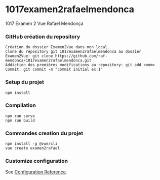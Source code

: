 # 1017examen2rafaelmendonca
1017 Examen 2 Vue Rafael Mendonça

### GitHub création du repository 
```
Création du dossier Examen2Vue dans mon local. 
Clone du repository git 1017examen2rafaelmendonca au dossier Examen2Vue: git clone https://github.com/raf-mendonca/1017examen2rafaelmendonca.git
Addiction des premières modifications au repository: git add <nom>
Commit: git commit -m "commit initial ex:1"
```

### Setup du projet
```
npm install
```
### Compilation
```
npm run serve
npm run build
```

### Commandes creation du projet
```
npm install -g @vue/cli
vue create examen2rafael
```

### Customize configuration
See [Configuration Reference](https://cli.vuejs.org/config/).
